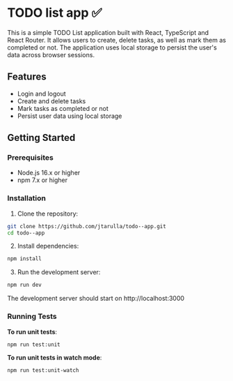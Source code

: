 # TODO list app ✅

This is a simple TODO List application built with React, TypeScript and React Router. It allows users to create, delete tasks, as well as mark them as completed or not. The application uses local storage to persist the user's data across browser sessions.

## Features

- Login and logout
- Create and delete tasks
- Mark tasks as completed or not
- Persist user data using local storage

## Getting Started

### Prerequisites

- Node.js 16.x or higher
- npm 7.x or higher

### Installation

1. Clone the repository:

```bash
git clone https://github.com/jtarulla/todo--app.git
cd todo--app
```

2. Install dependencies:

```bash
npm install
```

3. Run the development server:

```bash
npm run dev
```

The development server should start on http://localhost:3000

### Running Tests

**To run unit tests**:

```bash
npm run test:unit
```

**To run unit tests in watch mode**:

```bash
npm run test:unit-watch
```